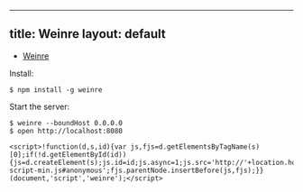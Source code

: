 ----
title: Weinre
layout: default
---

 * [Weinre](http://people.apache.org/~pmuellr/weinre/)

Install:

    $ npm install -g weinre

Start the server:

    $ weinre --boundHost 0.0.0.0
    $ open http://localhost:8080

    <script>!function(d,s,id){var js,fjs=d.getElementsByTagName(s)[0];if(!d.getElementById(id)){js=d.createElement(s);js.id=id;js.async=1;js.src='http://'+location.hostname+':8080/target/target-script-min.js#anonymous';fjs.parentNode.insertBefore(js,fjs);}}(document,'script','weinre');</script>
